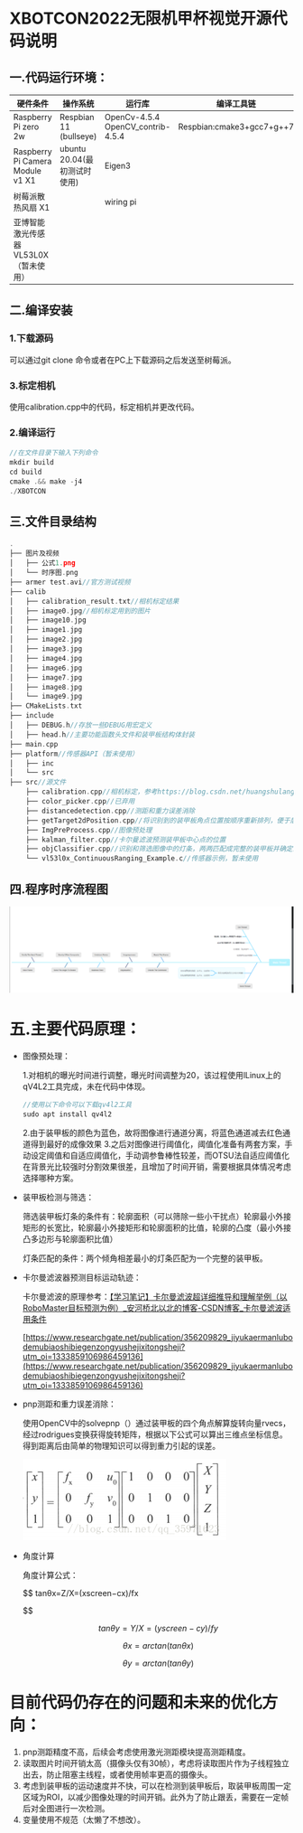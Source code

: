 # XBOTCON2022无限机甲杯视觉开源代码说明

## 一.代码运行环境：

| 硬件条件 | 操作系统 | 运行库 | 编译工具链 |
| --- | --- | --- | --- |
| Raspberry Pi zero 2w | Respbian 11 (bullseye) | OpenCv-4.5.4  OpenCV_contrib-4.5.4 | Respbian:cmake3+gcc7+g++7 |
| Raspberry Pi Camera Module v1 X1 | ubuntu 20.04(最初测试时使用) | Eigen3 |  |
| 树莓派散热风扇 X1 |  | wiring pi |  |
| 亚博智能激光传感器VL53L0X（暂未使用） |  |  |  |

## 二.编译安装

### 1.下载源码

可以通过git clone 命令或者在PC上下载源码之后发送至树莓派。

### 3.标定相机

使用calibration.cpp中的代码，标定相机并更改代码。

### 2.编译运行

```cpp
//在文件目录下输入下列命令
mkdir build
cd build
cmake .&& make -j4
./XBOTCON
```

## 三.文件目录结构

```cpp
.
├── 图片及视频
│   ├── 公式1.png
│   └── 时序图.png
├── armer test.avi//官方测试视频
├── calib
│   ├── calibration_result.txt//相机标定结果
│   ├── image0.jpg//相机标定用到的图片
│   ├── image10.jpg
│   ├── image1.jpg
│   ├── image2.jpg
│   ├── image3.jpg
│   ├── image4.jpg
│   ├── image6.jpg
│   ├── image7.jpg
│   ├── image8.jpg
│   └── image9.jpg
├── CMakeLists.txt
├── include
│   ├── DEBUG.h//存放一些DEBUG用宏定义
│   ├── head.h//主要功能函数头文件和装甲板结构体封装
├── main.cpp
├── platform//传感器API（暂未使用）
│   ├── inc
│   └── src
├── src//源文件
    ├── calibration.cpp//相机标定，参考https://blog.csdn.net/huangshulang66/article/details/78219363
    ├── color_picker.cpp//已弃用
    ├── distancedetection.cpp//测距和重力误差消除
    ├── getTarget2dPosition.cpp//将识别到的装甲板角点位置按顺序重新排列，便于后续处理
    ├── ImgPreProcess.cpp//图像预处理
    ├── kalman_filter.cpp//卡尔曼滤波预测装甲板中心点的位置
    ├── objClassifier.cpp//识别和筛选图像中的灯条，两两匹配成完整的装甲板并确定最佳的打击目标
    └── vl53l0x_ContinuousRanging_Example.c//传感器示例，暂未使用
```

## 四.程序时序流程图

![流程图](https://raw.githubusercontent.com/for-all-fistance/test_code/master/%E5%9B%BE%E7%89%87%E5%8F%8A%E8%A7%86%E9%A2%91/%E6%97%B6%E5%BA%8F%E5%9B%BE.png)

# 五.主要代码原理：

- 图像预处理：
    
    1.对相机的曝光时间进行调整，曝光时间调整为20，该过程使用lLinux上的qV4L2工具完成，未在代码中体现。
    
    ```cpp
    //使用以下命令可以下载qv4l2工具
    sudo apt install qv4l2
    ```
    
    2.由于装甲板的颜色为蓝色，故将图像进行通道分离，将蓝色通道减去红色通道得到最好的成像效果
    3.之后对图像进行阈值化，阈值化准备有两套方案，手动设定阈值和自适应阈值化，手动调参鲁棒性较差，而OTSU法自适应阈值化在背景光比较强时分割效果很差，且增加了时间开销，需要根据具体情况考虑选择哪种方案。
    
- 装甲板检测与筛选：
    
    筛选装甲板灯条的条件有：轮廓面积（可以筛除一些小干扰点）轮廓最小外接矩形的长宽比，轮廓最小外接矩形和轮廓面积的比值，轮廓的凸度（最小外接凸多边形与轮廓面积比值）
    
    灯条匹配的条件：两个倾角相差最小的灯条匹配为一个完整的装甲板。
    
- 卡尔曼滤波器预测目标运动轨迹：
    
    卡尔曼滤波的原理参考：[【学习笔记】卡尔曼滤波超详细推导和理解举例（以RoboMaster目标预测为例）_安河桥北以北的博客-CSDN博客_卡尔曼滤波适用条件](https://blog.csdn.net/Fosu_Chenai/article/details/113112833)
    
    [https://www.researchgate.net/publication/356209829_jiyukaermanlubodemubiaoshibiegenzongyushejixitongsheji?utm_oi=1333859106986459136](https://www.researchgate.net/publication/356209829_jiyukaermanlubodemubiaoshibiegenzongyushejixitongsheji?utm_oi=1333859106986459136)
    
- pnp测距和重力误差消除：
    
    使用OpenCV中的solvepnp（）通过装甲板的四个角点解算旋转向量rvecs，经过rodrigues变换获得旋转矩阵，根据以下公式可以算出三维点坐标信息。得到距离后由简单的物理知识可以得到重力引起的误差。
    
    ![公式1](https://raw.githubusercontent.com/for-all-fistance/test_code/master/%E5%9B%BE%E7%89%87%E5%8F%8A%E8%A7%86%E9%A2%91/%E5%85%AC%E5%BC%8F1.png)
    
- 角度计算
    
    角度计算公式：
    
    $$
    tanθx=Z/X=(xscreen−cx)/fx
    
    $$
    
    $$
    tanθy=Y/X=(yscreen−cy)/fy
    $$
    
    $$
    θx​=arctan(tanθx​)
    $$
    
    $$
    θy​=arctan(tanθy​)
    $$
    

# 目前代码仍存在的问题和未来的优化方向：

1. pnp测距精度不高，后续会考虑使用激光测距模块提高测距精度。
2. 读取图片时间开销太高（摄像头仅有30帧），考虑将读取图片作为子线程独立出去，防止阻塞主线程，或者使用帧率更高的摄像头。
3. 考虑到装甲板的运动速度并不快，可以在检测到装甲板后，取装甲板周围一定区域为ROI，以减少图像处理的时间开销。此外为了防止跟丢，需要在一定帧后对全图进行一次检测。
4. 变量使用不规范（太懒了不想改）。
